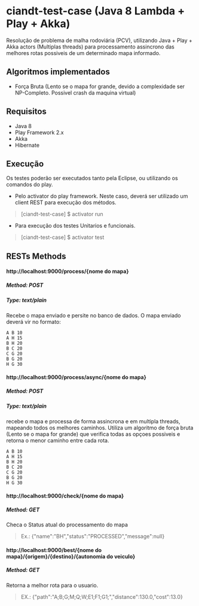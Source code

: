 # ciandt-test-case (Java 8 Lambda + Play + Akka)

Resolução de problema de malha rodoviária (PCV), utilizando Java + Play + Akka actors (Multiplas threads) para processamento assincrono das melhores rotas possiveis de um determinado mapa informado.

## Algoritmos implementados

* Força Bruta (Lento se o mapa for grande, devido a complexidade ser NP-Completo. Possivel crash da maquina virtual)

## Requisitos 

* Java 8
* Play Framework 2.x
* Akka
* Hibernate

## Execução

Os testes poderão ser executados tanto pela Eclipse, ou utilizando os comandos do play. 

* Pelo activator do play framework. Neste caso, deverá ser utilizado um client REST para execução dos métodos.

> [ciandt-test-case] $ activator run

* Para execução dos testes Unitarios e funcionais.
 
> [ciandt-test-case] $ activator test

## RESTs Methods

#### http://localhost:9000/process/{nome do mapa}
##### Method: POST
##### Type: text/plain
Recebe o mapa enviado e persite no banco de dados. O mapa enviado deverá vir no formato: 

```
A B 10 
A H 15
B H 20
B C 20
C G 20
B G 20
H G 30
```

#### http://localhost:9000/process/async/{nome do mapa}
##### Method: POST
##### Type: text/plain
recebe o mapa e processa de forma assincrona e em multipla threads, mapeando todos os melhores caminhos. Utiliza um algoritmo de força bruta (Lento se o mapa for grande) que verifica todas as opçoes possiveis e retorna o menor caminho entre cada rota.
 
```
A B 10 
A H 15
B H 20
B C 20
C G 20
B G 20
H G 30
```

#### http://localhost:9000/check/{nome do mapa}
##### Method: GET
Checa o Status atual do processamento do mapa
> Ex.: {"name":"BH","status":"PROCESSED","message":null}

#### http://localhost:9000/best/{nome do mapa}/{origem}/{destino}/{autonomia do veiculo}
##### Method: GET
Retorna a melhor rota para o usuario.
> EX.: {"path":"A;B;G;M;Q;W;E1;F1;G1;","distance":130.0,"cost":13.0}



